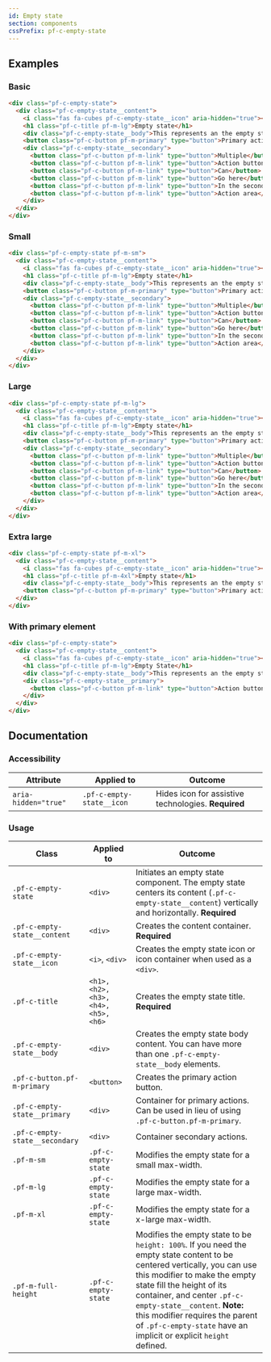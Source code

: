 ```yaml
---
id: Empty state
section: components
cssPrefix: pf-c-empty-state
---
```

## Examples

### Basic

```html
<div class="pf-c-empty-state">
  <div class="pf-c-empty-state__content">
    <i class="fas fa-cubes pf-c-empty-state__icon" aria-hidden="true"></i>
    <h1 class="pf-c-title pf-m-lg">Empty state</h1>
    <div class="pf-c-empty-state__body">This represents an the empty state pattern in PatternFly 4. Hopefully it's simple enough to use but flexible enough to meet a variety of needs.</div>
    <button class="pf-c-button pf-m-primary" type="button">Primary action</button>
    <div class="pf-c-empty-state__secondary">
      <button class="pf-c-button pf-m-link" type="button">Multiple</button>
      <button class="pf-c-button pf-m-link" type="button">Action buttons</button>
      <button class="pf-c-button pf-m-link" type="button">Can</button>
      <button class="pf-c-button pf-m-link" type="button">Go here</button>
      <button class="pf-c-button pf-m-link" type="button">In the secondary</button>
      <button class="pf-c-button pf-m-link" type="button">Action area</button>
    </div>
  </div>
</div>
```

### Small

```html
<div class="pf-c-empty-state pf-m-sm">
  <div class="pf-c-empty-state__content">
    <i class="fas fa-cubes pf-c-empty-state__icon" aria-hidden="true"></i>
    <h1 class="pf-c-title pf-m-lg">Empty state</h1>
    <div class="pf-c-empty-state__body">This represents an the empty state pattern in PatternFly 4. Hopefully it's simple enough to use but flexible enough to meet a variety of needs.</div>
    <button class="pf-c-button pf-m-primary" type="button">Primary action</button>
    <div class="pf-c-empty-state__secondary">
      <button class="pf-c-button pf-m-link" type="button">Multiple</button>
      <button class="pf-c-button pf-m-link" type="button">Action buttons</button>
      <button class="pf-c-button pf-m-link" type="button">Can</button>
      <button class="pf-c-button pf-m-link" type="button">Go here</button>
      <button class="pf-c-button pf-m-link" type="button">In the secondary</button>
      <button class="pf-c-button pf-m-link" type="button">Action area</button>
    </div>
  </div>
</div>
```

### Large

```html
<div class="pf-c-empty-state pf-m-lg">
  <div class="pf-c-empty-state__content">
    <i class="fas fa-cubes pf-c-empty-state__icon" aria-hidden="true"></i>
    <h1 class="pf-c-title pf-m-lg">Empty state</h1>
    <div class="pf-c-empty-state__body">This represents an the empty state pattern in PatternFly 4. Hopefully it's simple enough to use but flexible enough to meet a variety of needs.</div>
    <button class="pf-c-button pf-m-primary" type="button">Primary action</button>
    <div class="pf-c-empty-state__secondary">
      <button class="pf-c-button pf-m-link" type="button">Multiple</button>
      <button class="pf-c-button pf-m-link" type="button">Action buttons</button>
      <button class="pf-c-button pf-m-link" type="button">Can</button>
      <button class="pf-c-button pf-m-link" type="button">Go here</button>
      <button class="pf-c-button pf-m-link" type="button">In the secondary</button>
      <button class="pf-c-button pf-m-link" type="button">Action area</button>
    </div>
  </div>
</div>
```

### Extra large

```html
<div class="pf-c-empty-state pf-m-xl">
  <div class="pf-c-empty-state__content">
    <i class="fas fa-cubes pf-c-empty-state__icon" aria-hidden="true"></i>
    <h1 class="pf-c-title pf-m-4xl">Empty state</h1>
    <div class="pf-c-empty-state__body">This represents an the empty state pattern in PatternFly 4. Hopefully it's simple enough to use but flexible enough to meet a variety of needs.</div>
    <button class="pf-c-button pf-m-primary" type="button">Primary action</button>
  </div>
</div>
```

### With primary element

```html
<div class="pf-c-empty-state">
  <div class="pf-c-empty-state__content">
    <i class="fas fa-cubes pf-c-empty-state__icon" aria-hidden="true"></i>
    <h1 class="pf-c-title pf-m-lg">Empty State</h1>
    <div class="pf-c-empty-state__body">This represents an the empty state pattern in PatternFly 4. Hopefully it's simple enough to use but flexible enough to meet a variety of needs.</div>
    <div class="pf-c-empty-state__primary">
      <button class="pf-c-button pf-m-link" type="button">Action buttons</button>
    </div>
  </div>
</div>
```

## Documentation

### Accessibility

| Attribute            | Applied to                | Outcome                                             |
| -------------------- | ------------------------- | --------------------------------------------------- |
| `aria-hidden="true"` | `.pf-c-empty-state__icon` | Hides icon for assistive technologies. **Required** |

### Usage

| Class                          | Applied to                           | Outcome                                                                                                                                                                                                                                                                                                                                                      |
| ------------------------------ | ------------------------------------ | ------------------------------------------------------------------------------------------------------------------------------------------------------------------------------------------------------------------------------------------------------------------------------------------------------------------------------------------------------------ |
| `.pf-c-empty-state`            | `<div>`                              | Initiates an empty state component. The empty state centers its content (`.pf-c-empty-state__content`) vertically and horizontally. **Required**                                                                                                                                                                                                             |
| `.pf-c-empty-state__content`   | `<div>`                              | Creates the content container. **Required**                                                                                                                                                                                                                                                                                                                  |
| `.pf-c-empty-state__icon`      | `<i>`, `<div>`                       | Creates the empty state icon or icon container when used as a `<div>`.                                                                                                                                                                                                                                                                                       |
| `.pf-c-title`                  | `<h1>, <h2>, <h3>, <h4>, <h5>, <h6>` | Creates the empty state title. **Required**                                                                                                                                                                                                                                                                                                                  |
| `.pf-c-empty-state__body`      | `<div>`                              | Creates the empty state body content. You can have more than one `.pf-c-empty-state__body` elements.                                                                                                                                                                                                                                                         |
| `.pf-c-button.pf-m-primary`    | `<button>`                           | Creates the primary action button.                                                                                                                                                                                                                                                                                                                           |
| `.pf-c-empty-state__primary`   | `<div>`                              | Container for primary actions. Can be used in lieu of using `.pf-c-button.pf-m-primary`.                                                                                                                                                                                                                                                                     |
| `.pf-c-empty-state__secondary` | `<div>`                              | Container secondary actions.                                                                                                                                                                                                                                                                                                                                 |
| `.pf-m-sm`                     | `.pf-c-empty-state`                  | Modifies the empty state for a small max-width.                                                                                                                                                                                                                                                                                                              |
| `.pf-m-lg`                     | `.pf-c-empty-state`                  | Modifies the empty state for a large max-width.                                                                                                                                                                                                                                                                                                              |
| `.pf-m-xl`                     | `.pf-c-empty-state`                  | Modifies the empty state for a x-large max-width.                                                                                                                                                                                                                                                                                                            |
| `.pf-m-full-height`            | `.pf-c-empty-state`                  | Modifies the empty state to be `height: 100%`. If you need the empty state content to be centered vertically, you can use this modifier to make the empty state fill the height of its container, and center `.pf-c-empty-state__content`. **Note:** this modifier requires the parent of `.pf-c-empty-state` have an implicit or explicit `height` defined. |
